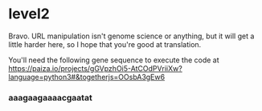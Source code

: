 # level2

Bravo. URL manipulation isn't genome science or anything, but it will get a little harder here, so I hope that you're good at translation.

You'll need the following gene sequence to execute the code at https://paiza.io/projects/gGVpzhOi5-AtCOdPVriiXw?language=python3#&togetherjs=OOsbA3gEw6

### aaagaagaaaacgaatat
